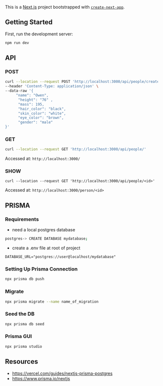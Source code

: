 This is a [Next.js](https://nextjs.org/) project bootstrapped with [`create-next-app`](https://github.com/vercel/next.js/tree/canary/packages/create-next-app).

## Getting Started

First, run the development server:

```bash
npm run dev
```

## API

### POST
```bash
curl --location --request POST 'http://localhost:3000/api/people/create' \
--header 'Content-Type: application/json' \
--data-raw '{
     "name": "Owen",
      "height": "76" ,
      "mass": 195, 
      "hair_color": "black", 
      "skin_color": "white", 
      "eye_color": "brown", 
      "gender": "male"
}'
```

### GET

```bash
curl --location --request GET 'http://localhost:3000/api/people/'
```

Accessed at: `http://localhost:3000/`

### SHOW
```
curl --location --request GET 'http://localhost:3000/api/people/<id>'
```

Accessed at: `http://localhost:3000/person/<id>`

## PRISMA

### Requirements
- need a local postgres database
```bash
postgres-> CREATE DATABASE mydatabase;
```

- create a .env file at root of project
```env
DATABASE_URL="postgres://user@localhost/mydatabase"
```

### Setting Up Prisma Connection

```bash
npx prisma db push
```

### Migrate
```bash
npx prisma migrate --name name_of_migration
```
### Seed the DB
```bash
npx prisma db seed
```

### Prisma GUI
```bash
npx prisma studio
```

## Resources
- https://vercel.com/guides/nextjs-prisma-postgres
- https://www.prisma.io/nextjs
